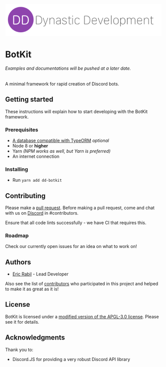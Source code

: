 ![Dynastic Development](https://github.com/dynastic/assets/raw/master/images/brand.png)

# BotKit
###### Examples and documentations will be pushed at a later date.

A minimal framework for rapid creation of Discord bots.

## Getting started

These instructions will explain how to start developing with the BotKit framework.

### Prerequisites

* [A database compatible with TypeORM](https://github.com/typeorm/typeorm/blob/master/docs/supported-platforms.md) *optional*
* Node 8 or **higher**
* Yarn *(NPM works as well, but Yarn is preferred)*
* An internet connection

### Installing

* Run `yarn add dd-botkit`

## Contributing 

Please make a [pull request](/https://github.com/dynastic/place/pulls). Before making a pull request, come and chat with us on [Discord](https://discord.gg/CgC8FTg) in #contributors.

Ensure that all code lints successfully - we have CI that requires this.

### Roadmap

Check our currently open issues for an idea on what to work on!

## Authors

* [Eric Rabil](https://twitter.com/ericrabil) - Lead Developer

Also see the list of [contributors](https://www.github.com/dynastic/botkit/contributors) who participated in this project and helped to make it as great as it is!

## License

BotKit is licensed under a [modified version of the APGL-3.0 license](https://github.com/dynastic/botkit/blob/master/LICENSE). Please see it for details.

## Acknowledgments

Thank you to:
* Discord.JS for providing a very robust Discord API library
